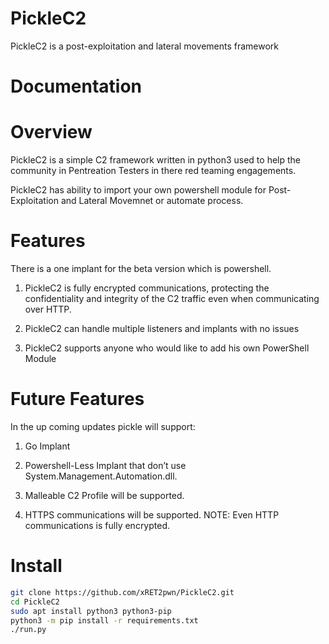 # PickleC2
PickleC2 is a post-exploitation and lateral movements framework

# Documentation

# Overview

PickleC2 is a simple C2 framework written in python3 used to help the community in Pentreation Testers in there red teaming engagements.  

PickleC2 has ability to import your own powershell module for Post-Exploitation and Lateral Movemnet or automate process.   

# Features 

There is a one implant for the beta version which is powershell.   

1. PickleC2 is fully encrypted communications, protecting the confidentiality and integrity of the C2 traffic even when communicating over HTTP.

2. PickleC2 can handle multiple listeners and implants with no issues

3. PickleC2 supports anyone who would like to add his own PowerShell Module

# Future Features

In the up coming updates pickle will support:   

1. Go Implant

2. Powershell-Less Implant that don’t use System.Management.Automation.dll.

3. Malleable C2 Profile will be supported.

4. HTTPS communications will be supported. NOTE: Even HTTP communications is fully encrypted.

# Install

```bash
git clone https://github.com/xRET2pwn/PickleC2.git
cd PickleC2
sudo apt install python3 python3-pip
python3 -m pip install -r requirements.txt
./run.py
```
